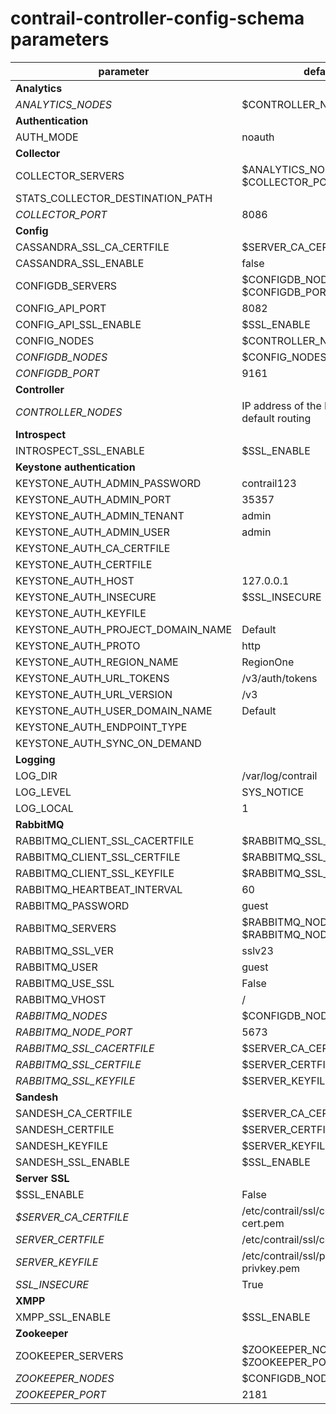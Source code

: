 # contrail-controller-config-schema parameters

| parameter                         | default                                        |
| --------------------------------- | ---------------------------------------------- |
| **Analytics**                     |                                                |
| *ANALYTICS_NODES*                 | $CONTROLLER_NODES                              |
| **Authentication**                |                                                |
| AUTH_MODE                         | noauth                                         |
| **Collector**                     |                                                |
| COLLECTOR_SERVERS                 | $ANALYTICS_NODES with $COLLECTOR_PORT          |
| STATS_COLLECTOR_DESTINATION_PATH  |                                                |
| *COLLECTOR_PORT*                  | 8086                                           |
| **Config**                        |                                                |
| CASSANDRA_SSL_CA_CERTFILE         | $SERVER_CA_CERTFILE                            |
| CASSANDRA_SSL_ENABLE              | false                                          |
| CONFIGDB_SERVERS                  | $CONFIGDB_NODES with $CONFIGDB_PORT            |
| CONFIG_API_PORT                   | 8082                                           |
| CONFIG_API_SSL_ENABLE             | $SSL_ENABLE                                    |
| CONFIG_NODES                      | $CONTROLLER_NODES                              |
| *CONFIGDB_NODES*                  | $CONFIG_NODES                                  |
| *CONFIGDB_PORT*                   | 9161                                           |
| **Controller**                    |                                                |
| *CONTROLLER_NODES*                | IP address of the NIC performs default routing |
| **Introspect**                    |                                                |
| INTROSPECT_SSL_ENABLE             | $SSL_ENABLE                                    |
| **Keystone authentication**       |                                                |
| KEYSTONE_AUTH_ADMIN_PASSWORD      | contrail123                                    |
| KEYSTONE_AUTH_ADMIN_PORT          | 35357                                          |
| KEYSTONE_AUTH_ADMIN_TENANT        | admin                                          |
| KEYSTONE_AUTH_ADMIN_USER          | admin                                          |
| KEYSTONE_AUTH_CA_CERTFILE         |                                                |
| KEYSTONE_AUTH_CERTFILE            |                                                |
| KEYSTONE_AUTH_HOST                | 127.0.0.1                                      |
| KEYSTONE_AUTH_INSECURE            | $SSL_INSECURE                                  |
| KEYSTONE_AUTH_KEYFILE             |                                                |
| KEYSTONE_AUTH_PROJECT_DOMAIN_NAME | Default                                        |
| KEYSTONE_AUTH_PROTO               | http                                           |
| KEYSTONE_AUTH_REGION_NAME         | RegionOne                                      |
| KEYSTONE_AUTH_URL_TOKENS          | /v3/auth/tokens                                |
| KEYSTONE_AUTH_URL_VERSION         | /v3                                            |
| KEYSTONE_AUTH_USER_DOMAIN_NAME    | Default                                        |
| KEYSTONE_AUTH_ENDPOINT_TYPE       |                                                |
| KEYSTONE_AUTH_SYNC_ON_DEMAND      |                                                |
| **Logging**                       |                                                |
| LOG_DIR                           | /var/log/contrail                              |
| LOG_LEVEL                         | SYS_NOTICE                                     |
| LOG_LOCAL                         | 1                                              |
| **RabbitMQ**                      |                                                |
| RABBITMQ_CLIENT_SSL_CACERTFILE    | $RABBITMQ_SSL_CACERTFILE                       |
| RABBITMQ_CLIENT_SSL_CERTFILE      | $RABBITMQ_SSL_CERTFILE                         |
| RABBITMQ_CLIENT_SSL_KEYFILE       | $RABBITMQ_SSL_KEYFILE                          |
| RABBITMQ_HEARTBEAT_INTERVAL       | 60                                             |
| RABBITMQ_PASSWORD                 | guest                                          |
| RABBITMQ_SERVERS                  | $RABBITMQ_NODES with $RABBITMQ_NODE_PORT       |
| RABBITMQ_SSL_VER                  | sslv23                                         |
| RABBITMQ_USER                     | guest                                          |
| RABBITMQ_USE_SSL                  | False                                          |
| RABBITMQ_VHOST                    | /                                              |
| *RABBITMQ_NODES*                  | $CONFIGDB_NODES                                |
| *RABBITMQ_NODE_PORT*              | 5673                                           |
| *RABBITMQ_SSL_CACERTFILE*         | $SERVER_CA_CERTFILE                            |
| *RABBITMQ_SSL_CERTFILE*           | $SERVER_CERTFILE                               |
| *RABBITMQ_SSL_KEYFILE*            | $SERVER_KEYFILE                                |
| **Sandesh**                       |                                                |
| SANDESH_CA_CERTFILE               | $SERVER_CA_CERTFILE                            |
| SANDESH_CERTFILE                  | $SERVER_CERTFILE                               |
| SANDESH_KEYFILE                   | $SERVER_KEYFILE                                |
| SANDESH_SSL_ENABLE                | $SSL_ENABLE                                    |
| **Server SSL**                    |                                                |
| $SSL_ENABLE                       | False                                          |
| *$SERVER_CA_CERTFILE*             | /etc/contrail/ssl/certs/ca-cert.pem            |
| *SERVER_CERTFILE*                 | /etc/contrail/ssl/certs/server.pem             |
| *SERVER_KEYFILE*                  | /etc/contrail/ssl/private/server-privkey.pem   |
| *SSL_INSECURE*                    | True                                           |
| **XMPP**                          |                                                |
| XMPP_SSL_ENABLE                   | $SSL_ENABLE                                    |
| **Zookeeper**                     |                                                |
| ZOOKEEPER_SERVERS                 | $ZOOKEEPER_NODES with $ZOOKEEPER_PORT          |
| *ZOOKEEPER_NODES*                 | $CONFIGDB_NODES                                |
| *ZOOKEEPER_PORT*                  | 2181                                           |

